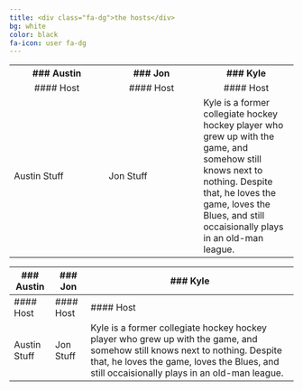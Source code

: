 ```yaml
---
title: <div class="fa-dg">the hosts</div>
bg: white
color: black
fa-icon: user fa-dg
---
```


<table>
  <tr>
  <th style='width: 33%;'>### Austin</th>
  <th style='width: 33%;'>### Jon</th>
  <th style='width: 33%;'>### Kyle</th>
  </tr>
  
  <tr>
  <td style='text-align:center;'>#### Host</td>  
  <td style='text-align:center;'>#### Host</td>  
  <td style='text-align:center;'>#### Host</td>
  </tr>
  
  <tr>
  <td>Austin Stuff</td>
  <td>Jon Stuff</td>
  <td>Kyle is a former collegiate hockey hockey player who grew up with the game, and somehow still knows next to nothing. Despite that, he loves the game, loves the Blues, and still occaisionally plays in an old-man league.</td>
  </tr>
</table>

|### Austin|### Jon|### Kyle|
|--- |--- |--- |
|#### Host|#### Host|#### Host|
|Austin Stuff|Jon Stuff|Kyle is a former collegiate hockey hockey player who grew up with the game, and somehow still knows next to nothing. Despite that, he loves the game, loves the Blues, and still occaisionally plays in an old-man league.|

